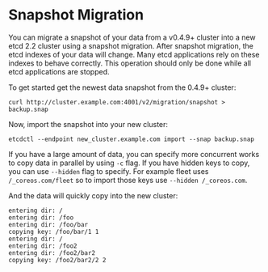 # Snapshot Migration

You can migrate a snapshot of your data from a v0.4.9+ cluster into a new etcd 2.2 cluster using a snapshot migration. After snapshot migration, the etcd indexes of your data will change. Many etcd applications rely on these indexes to behave correctly. This operation should only be done while all etcd applications are stopped.

To get started get the newest data snapshot from the 0.4.9+ cluster:

```
curl http://cluster.example.com:4001/v2/migration/snapshot > backup.snap
```

Now, import the snapshot into your new cluster:

```
etcdctl --endpoint new_cluster.example.com import --snap backup.snap
```

If you have a large amount of data, you can specify more concurrent works to copy data in parallel by using `-c` flag.
If you have hidden keys to copy, you can use `--hidden` flag to specify. For example fleet uses `/_coreos.com/fleet` so to import those keys use `--hidden /_coreos.com`.

And the data will quickly copy into the new cluster:

```
entering dir: /
entering dir: /foo
entering dir: /foo/bar
copying key: /foo/bar/1 1
entering dir: /
entering dir: /foo2
entering dir: /foo2/bar2
copying key: /foo2/bar2/2 2
```
